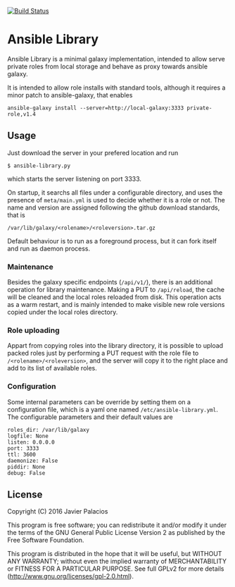 
[![Build Status](https://travis-ci.org/javiplx/ansible-library.svg?branch=master)](https://travis-ci.org/javiplx/ansible-library)

# Ansible Library

Ansible Library is a minimal galaxy implementation, intended to allow serve
private roles from local storage and behave as proxy towards ansible galaxy.

It is intended to allow role installs with standard tools, although it requires
a minor patch to ansible-galaxy, that enables

    ansible-galaxy install --server=http://local-galaxy:3333 private-role,v1.4

## Usage

Just download the server in your prefered location and run

    $ ansible-library.py

which starts the server listening on port 3333.

On startup, it searchs all files under a configurable directory, and uses the
presence of `meta/main.yml` is used to decide whether it is a role or not. The
name and version are assigned following the github download standards, that is

    /var/lib/galaxy/<rolename>/<roleversion>.tar.gz

Default behaviour is to run as a foreground process, but it can fork itself and
run as daemon process.

### Maintenance

Besides the galaxy specific endpoints (`/api/v1/`), there is an additional
operation for library maintenance. Making a PUT to `/api/reload`, the cache
will be cleaned and the local roles reloaded from disk. This operation acts
as a warm restart, and is mainly intended to make visible new role versions
copied under the local roles directory.

### Role uploading

Appart from copying roles into the library directory, it is possible to upload
packed roles just by performing a PUT request with the role file to
`/<rolename>/<roleversion>`, and the server will copy it to the right place and
add to its list of available roles.

### Configuration

Some internal parameters can be override by setting them on a configuration
file, which is a yaml one named `/etc/ansible-library.yml`. The configurable
parameters and their default values are

    roles_dir: /var/lib/galaxy
    logfile: None
    listen: 0.0.0.0
    port: 3333
    ttl: 3600
    daemonize: False
    piddir: None
    debug: False

## License

Copyright (C) 2016 Javier Palacios

This program is free software; you can redistribute it and/or
modify it under the terms of the GNU General Public License
Version 2 as published by the Free Software Foundation.

This program is distributed in the hope that it will be useful,
but WITHOUT ANY WARRANTY; without even the implied warranty of
MERCHANTABILITY or FITNESS FOR A PARTICULAR PURPOSE. See full
GPLv2 for more details (http://www.gnu.org/licenses/gpl-2.0.html).

